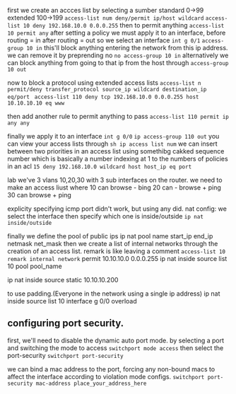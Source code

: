 first we create an accces list by selecting a sumber
standard 0->99
extended 100->199
`access-list num deny/permit ip/host wildcard`
`access-list 10 deny 192.168.10.0 0.0.0.255`
then to permit anything
`access-list 10 permit any`
after setting a policy we must apply it to an interface,
before routing = in
after routing = out
so we select an interface
`int g 0/1`
`access-group 10 in`
this'll block anything entering the network from this ip address.
we can remove it by preprending no
`no access-group 10 in`
alternatively we can block anything from going to that ip from the host through
`access-group 10 out`

now to block a protocol using extended access lists
`access-list n permit/deny transfer_protocol source_ip wildcard destination_ip eq/port `
`access-list 110 deny tcp 192.168.10.0 0.0.0.255 host 10.10.10.10 eq www`

then add another rule to permit anything to pass
`access-list 110 permit ip any any`

finally we apply it to an interface
`int g 0/0`
`ip access-group 110 out`
you can view your access lists through
`sh ip access list num`
we can insert between two priorities in an access list using somethibg cakked sequence number which is basically a number indexing at 1 to the numbers of policies in an acl
`15 deny 192.168.10.0 wildcard host host_ip eq port`


lab we've 3 vlans 10,20,30 with 3 sub interfaces on the router.
we need to make an access liust where
10 can browse - bing
20 can  - browse + ping
30 can browse + ping

explicity specifying icmp port didn't work, but using any did.
nat config: we select the interface then specify which one is inside/outside
`ip nat inside/outside`

finally we define the pool of public ips
ip nat pool name start_ip end_ip netmask net_mask 
then we create a list of internal networks through the creation of an access list.
remark is like leaving a comment
`access-list 10 remark internal network`
permit 10.10.10.0 0.0.0.255
ip nat inside source list 10 pool pool_name

ip nat inside source static 10.10.10.200

to use padding.(Everyone in the network using a single ip address)
ip nat inside source list 10 interface g 0/0 overload

## configuring port security.
first, we'll need to disable the dynamic auto port mode.
by selecting a port and switching the mode to access
`switchport mode access`
then select the port-security
`switchport port-security`

we can bind a mac address to the port, forcing any non-bound macs to affect the interface according to violation mode configs.
`switchport port-security mac-address place_your_address_here`
